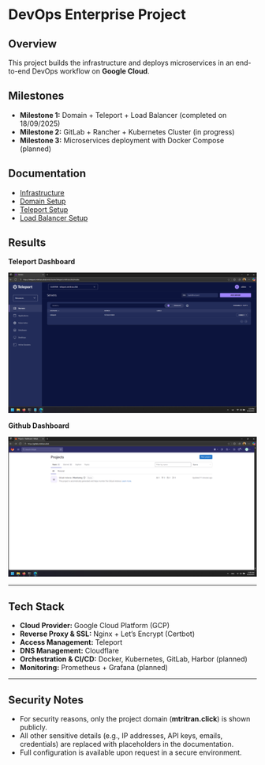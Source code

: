 # DevOps Enterprise Project

## Overview
This project builds the infrastructure and deploys microservices in an end-to-end DevOps workflow on **Google Cloud**.

## Milestones
- **Milestone 1:** Domain + Teleport + Load Balancer (completed on 18/09/2025)  
- **Milestone 2:** GitLab + Rancher + Kubernetes Cluster (in progress)  
- **Milestone 3:** Microservices deployment with Docker Compose (planned)  

## Documentation
- [Infrastructure](docs/infrastructure.md)
- [Domain Setup](docs/setup-domain.md)
- [Teleport Setup](docs/setup-teleport.md)  
- [Load Balancer Setup](docs/setup-lb.md)  

## Results

**Teleport Dashboard**

![Teleport Dashboard](docs/screenshots/teleport-dashboard.png)

**Github Dashboard**

![Github Dashboard](docs/screenshots/github-dashboard.png)

---

## Tech Stack
- **Cloud Provider:** Google Cloud Platform (GCP)  
- **Reverse Proxy & SSL:** Nginx + Let’s Encrypt (Certbot) 
- **Access Management:** Teleport   
- **DNS Management:** Cloudflare  
- **Orchestration & CI/CD:** Docker, Kubernetes, GitLab, Harbor (planned)  
- **Monitoring:** Prometheus + Grafana (planned)  

---

## Security Notes
- For security reasons, only the project domain (**mtritran.click**) is shown publicly.  
- All other sensitive details (e.g., IP addresses, API keys, emails, credentials) are replaced with placeholders in the documentation.  
- Full configuration is available upon request in a secure environment.

